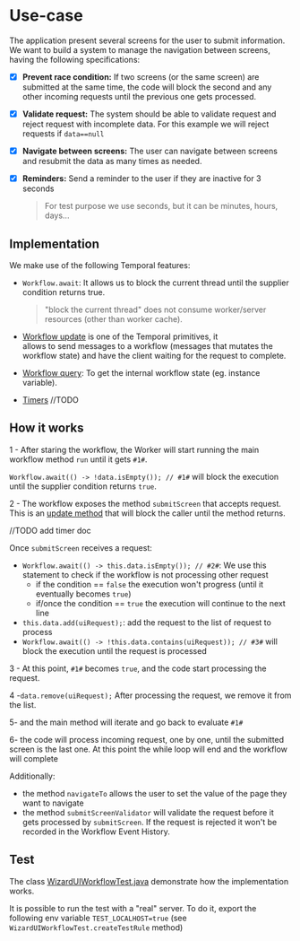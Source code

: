 # Use-case

The application present several screens for the user to submit information. We want to build a system to manage
the navigation between screens, having the following specifications:
- [x] **Prevent race condition:** If two screens (or the same screen) are submitted at the same time, the code will block 
the second and any other incoming requests until the previous one gets processed.
- [x] **Validate request:** The system should be able to validate request and reject request with incomplete data. For this 
example we will reject requests if `data==null`
- [x] **Navigate between screens:** The user can navigate between screens and resubmit the data as many times as needed.
- [x] **Reminders:** Send a reminder to the user if they are inactive for 3 seconds 
    > For test purpose we use seconds, but it can be minutes, hours, days...


## Implementation

We make use of the following Temporal features:

- `Workflow.await`: It allows us to block the current thread until the supplier condition returns true.

  > "block the current thread" does not consume worker/server resources (other than worker cache).

- [Workflow update](https://docs.temporal.io/workflows#update) is one of the Temporal primitives, it  
allows to send messages to a workflow (messages that mutates the workflow state) and have the client waiting for the 
request to complete.

- [Workflow query](https://docs.temporal.io/workflows#query): To get the internal workflow state (eg. instance variable).

- [Timers](https://docs.temporal.io/dev-guide/java/features#timers) //TODO

## How it works

1 - After staring the workflow, the Worker will start running the main workflow method `run` until it gets `#1#`.

`Workflow.await(() -> !data.isEmpty()); // #1#` will block the execution until the supplier condition returns `true`.

2 - The workflow exposes the method `submitScreen` that accepts request. This is an [update method](https://docs.temporal.io/workflows#update) 
that will block the caller until the method returns.

//TODO add timer doc

Once `submitScreen` receives a request:
  - `Workflow.await(() -> this.data.isEmpty()); // #2#`: We use this statement to check if the workflow is not processing other request 
    - if the condition == `false` the execution won't progress (until it eventually becomes `true`) 
    - if/once the condition == `true` the execution will continue to the next line
  - `this.data.add(uiRequest);`: add the request to the list of request to process
  - `Workflow.await(() -> !this.data.contains(uiRequest)); // #3#` will block the execution until the request is processed 

3 - At this point, `#1#` becomes `true`, and the code start processing the request.

4 -`data.remove(uiRequest);` After processing the request, we remove it from the list.

5- and the main method will iterate and go back to evaluate `#1#`

6- the code will process incoming request, one by one, until the submitted screen is the last one. 
At this point the while loop will end and the workflow will complete

Additionally:
- the method `navigateTo` allows the user to set the value of the page they want to navigate
- the method `submitScreenValidator` will validate the request
before it gets processed by `submitScreen`. If the request is rejected 
it won't be recorded in the Workflow Event History.


## Test

The class [WizardUIWorkflowTest.java](WizardUIWorkflowTest.java) demonstrate how the implementation works. 

It is possible to run the test with a "real" server. To do it, export the following env variable `TEST_LOCALHOST=true` 
(see `WizardUIWorkflowTest.createTestRule` method)